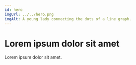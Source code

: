 ```yaml
---
id: hero
imgUrl: ../../hero.png
imgAlt: A young lady connecting the dots of a line graph.
---
```


# Lorem ipsum dolor sit amet

<p class="intro">Lorem ipsum dolor sit amet.</p>
